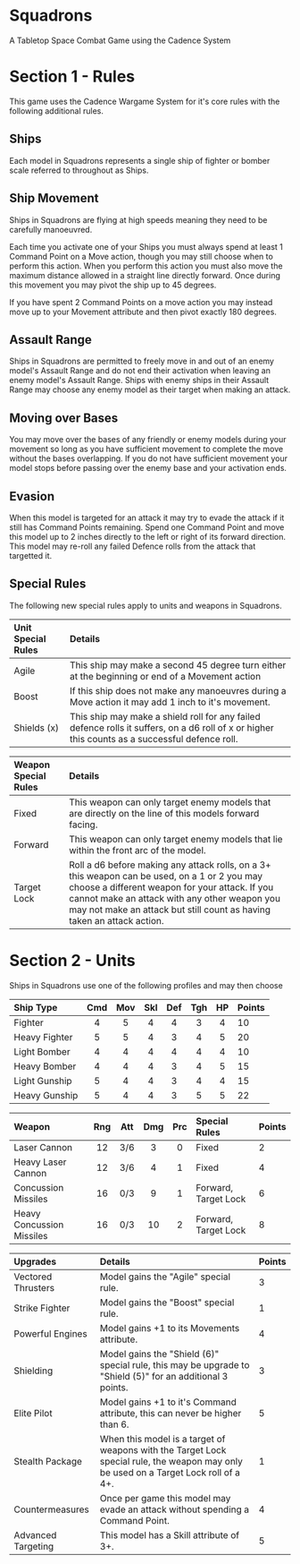 Squadrons
=========

A Tabletop Space Combat Game using the Cadence System

Section 1 - Rules
=================

This game uses the Cadence Wargame System for it's core rules with the following additional rules.

## Ships 

Each model in Squadrons represents a single ship of fighter or bomber scale referred to throughout as Ships.

## Ship Movement

Ships in Squadrons are flying at high speeds meaning they need to be carefully manoeuvred.

Each time you activate one of your Ships you must always spend at least 1 Command Point on a Move action, though you may still choose when to perform this action. When you perform this action you must also move the maximum distance allowed in a straight line directly forward. Once during this movement you may pivot the ship up to 45 degrees. 

If you have spent 2 Command Points on a move action you may instead move up to your Movement attribute and then pivot exactly 180 degrees.

## Assault Range

Ships in Squadrons are permitted to freely move in and out of an enemy model's Assault Range and do not end their activation when leaving an enemy model's Assault Range. Ships with enemy ships in their Assault Range may choose any enemy model as their target when making an attack.

## Moving over Bases

You may move over the bases of any friendly or enemy models during your movement so long as you have sufficient movement to complete the move without the bases overlapping. If you do not have sufficient movement your model stops before passing over the enemy base and your activation ends.

## Evasion

When this model is targeted for an attack it may try to evade the attack if it still has Command Points remaining. Spend one Command Point and move this model up to 2 inches directly to the left or right of its forward direction. This model may re-roll any failed Defence rolls from the attack that targetted it. 

## Special Rules

The following new special rules apply to units and weapons in Squadrons.

| Unit Special Rules | Details |
| :----------------- | :------ |
| Agile | This ship may make a second 45 degree turn either at the beginning or end of a Movement action |
| Boost | If this ship does not make any manoeuvres during a Move action it may add 1 inch to it's movement. |
| Shields (x) | This ship may make a shield roll for any failed defence rolls it suffers, on a d6 roll of x or higher this counts as a successful defence roll. |

| Weapon Special Rules | Details |
| :------------------- | :------ |
| Fixed | This weapon can only target enemy models that are directly on the line of this models forward facing. |
| Forward | This weapon can only target enemy models that lie within the front arc of the model. |
| Target Lock | Roll a d6 before making any attack rolls, on a 3+ this weapon can be used, on a 1 or 2 you may choose a different weapon for your attack. If you cannot make an attack with any other weapon you may not make an attack but still count as having taken an attack action. |

Section 2 - Units
=================

Ships in Squadrons use one of the following profiles and may then choose 

| Ship Type           | Cmd | Mov | Skl | Def | Tgh | HP  | Points |
| :-------------------| :-: | :-: | :-: | :-: | :-: | :-: | :----- |
| Fighter             |  4  |  5  |  4  |  4  |  3  |  4  | 10     |
| Heavy Fighter       |  5  |  5  |  4  |  3  |  4  |  5  | 20     |
| Light Bomber        |  4  |  4  |  4  |  4  |  4  |  4  | 10     |
| Heavy Bomber        |  4  |  4  |  4  |  3  |  4  |  5  | 15     |
| Light Gunship       |  5  |  4  |  4  |  3  |  4  |  4  | 15     |
| Heavy Gunship       |  5  |  4  |  4  |  3  |  5  |  5  | 22     |

| Weapon                    | Rng | Att | Dmg | Prc | Special Rules        | Points |
| :------------------------ | :-: | :-: | :-: | :-: | :------------------- | :----- |
| Laser Cannon              | 12  | 3/6 |  3  |  0  | Fixed                | 2      |
| Heavy Laser Cannon        | 12  | 3/6 |  4  |  1  | Fixed                | 4      |
| Concussion Missiles       | 16  | 0/3 |  9  |  1  | Forward, Target Lock | 6      |
| Heavy Concussion Missiles | 16  | 0/3 | 10  |  2  | Forward, Target Lock | 8      |

| Upgrades | Details | Points |
| :------- | :------ | :----- |
| Vectored Thrusters | Model gains the "Agile" special rule. | 3 |
| Strike Fighter | Model gains the "Boost" special rule. | 1 |
| Powerful Engines | Model gains +1 to its Movements attribute. | 4 |
| Shielding | Model gains the "Shield (6)" special rule, this may be upgrade to "Shield (5)" for an additional 3 points. | 3 |
| Elite Pilot | Model gains +1 to it's Command attribute, this can never be higher than 6. | 5 |
| Stealth Package | When this model is a target of weapons with the Target Lock special rule, the weapon may only be used on a Target Lock roll of a 4+. | 1 |
| Countermeasures | Once per game this model may evade an attack without spending a Command Point. | 4 |
| Advanced Targeting | This model has a Skill attribute of 3+. | 5 |